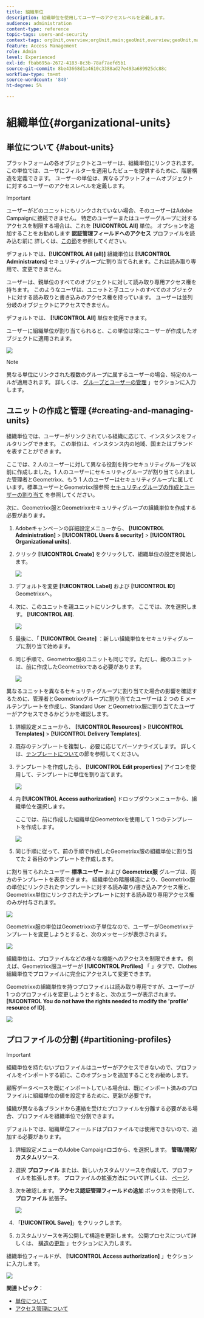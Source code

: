 ```yaml
---
title: 組織単位
description: 組織単位を使用してユーザーのアクセスレベルを定義します。
audience: administration
content-type: reference
topic-tags: users-and-security
context-tags: orgUnit,overview;orgUnit,main;geoUnit,overview;geoUnit,main
feature: Access Management
role: Admin
level: Experienced
exl-id: fbab695a-2672-4183-8c3b-78af7aefd5b1
source-git-commit: 8be43668d1a4610c3388ad27e493a689925dc88c
workflow-type: tm+mt
source-wordcount: '840'
ht-degree: 5%

---
```


# 組織単位{#organizational-units}

## 単位について {#about-units}

プラットフォームの各オブジェクトとユーザーは、組織単位にリンクされます。 この単位では、ユーザにフィルターを適用したビューを提供するために、階層構造を定義できます。 ユーザーの単位は、異なるプラットフォームオブジェクトに対するユーザーのアクセスレベルを定義します。

>[!IMPORTANT]
>
>ユーザーがどのユニットにもリンクされていない場合、そのユーザーはAdobe Campaignに接続できません。 特定のユーザーまたはユーザーグループに対するアクセスを制限する場合は、これを **[!UICONTROL All]** 単位。 オプションを追加することをお勧めします **認証管理フィールドへのアクセス** プロファイルを読み込む前に 詳しくは、[この節](../../administration/using/organizational-units.md#partitioning-profiles)を参照してください。
>
>デフォルトでは、**[!UICONTROL All (all)]** 組織単位は **[!UICONTROL Administrators]** セキュリティグループに割り当てられます。これは読み取り専用で、変更できません。

ユーザーは、親単位のすべてのオブジェクトに対して読み取り専用アクセス権を持ちます。 このようなユーザは、ユニットと子ユニットのすべてのオブジェクトに対する読み取りと書き込みのアクセス権を持っています。 ユーザーは並列分岐のオブジェクトにアクセスできません。

デフォルトでは、 **[!UICONTROL All]** 単位を使用できます。

ユーザーに組織単位が割り当てられると、この単位は常にユーザーが作成したオブジェクトに適用されます。

![](assets/user_management_2.png)

>[!NOTE]
>
>異なる単位にリンクされた複数のグループに属するユーザーの場合、特定のルールが適用されます。 詳しくは、 [グループとユーザーの管理](../../administration/using/managing-groups-and-users.md) 」セクションに入力します。

## ユニットの作成と管理 {#creating-and-managing-units}

組織単位では、ユーザーがリンクされている組織に応じて、インスタンスをフィルタリングできます。 この単位は、インスタンス内の地域、国またはブランドを表すことができます。

ここでは、2 人のユーザーに対して異なる役割を持つセキュリティグループを以前に作成しました。1 人のユーザーにセキュリティグループが割り当てられました管理者とGeometrixx、もう 1 人のユーザーはセキュリティグループに属しています。標準ユーザーとGeometrixx服参照 [セキュリティグループの作成とユーザーの割り当て](../../administration/using/managing-groups-and-users.md#creating-a-security-group-and-assigning-users) を参照してください。

次に、Geometrixx服とGeometrixxセキュリティグループの組織単位を作成する必要があります。

1. Adobeキャンペーンの詳細設定メニューから、 **[!UICONTROL Administration]** > **[!UICONTROL Users & security]** > **[!UICONTROL Organizational units]**.
1. クリック **[!UICONTROL Create]** をクリックして、組織単位の設定を開始します。

   ![](assets/manage_units_1.png)

1. デフォルトを変更 **[!UICONTROL Label]** および **[!UICONTROL ID]** Geometrixxへ。
1. 次に、このユニットを親ユニットにリンクします。 ここでは、次を選択します。 **[!UICONTROL All]**.

   ![](assets/manage_units_2.png)

1. 最後に、「 **[!UICONTROL Create]** ：新しい組織単位をセキュリティグループに割り当て始めます。
1. 同じ手順で、Geometrixx服のユニットも同じです。ただし、親のユニットは、前に作成したGeometrixxである必要があります。

   ![](assets/manage_units_3.png)

異なるユニットを異なるセキュリティグループに割り当てた場合の影響を確認するために、管理者とGeometrixxグループに割り当てたユーザーは 2 つの E メールテンプレートを作成し、Standard User とGeometrixx服に割り当てたユーザーがアクセスできるかどうかを確認します。

1. 詳細設定メニューから、 **[!UICONTROL Resources]** > **[!UICONTROL Templates]** > **[!UICONTROL Delivery Templates]**.
1. 既存のテンプレートを複製し、必要に応じてパーソナライズします。 詳しくは、[テンプレートについて](../../start/using/marketing-activity-templates.md)の節を参照してください。
1. テンプレートを作成したら、 **[!UICONTROL Edit properties]** アイコンを使用して、テンプレートに単位を割り当てます。

   ![](assets/manage_units_6.png)

1. 内 **[!UICONTROL Access authorization]** ドロップダウンメニューから、組織単位を選択します。

   ここでは、前に作成した組織単位Geometrixxを使用して 1 つのテンプレートを作成します。

   ![](assets/manage_units_5.png)

1. 同じ手順に従って、前の手順で作成したGeometrixx服の組織単位に割り当てた 2 番目のテンプレートを作成します。

に割り当てられたユーザー **標準ユーザー** および **Geometrixx服** グループは、両方のテンプレートを表示できます。 組織単位の階層構造により、Geometrixx服の単位にリンクされたテンプレートに対する読み取り/書き込みアクセス権と、Geometrixx単位にリンクされたテンプレートに対する読み取り専用アクセス権のみが付与されます。

![](assets/manage_units_7.png)

Geometrixx服の単位はGeometrixxの子単位なので、ユーザーがGeometrixxテンプレートを変更しようとすると、次のメッセージが表示されます。

![](assets/manage_units_8.png)

組織単位は、プロファイルなどの様々な機能へのアクセスを制限できます。 例えば、Geometrixx服ユーザーが **[!UICONTROL Profiles]** 「 」タブで、Clothes 組織単位でプロファイルに完全にアクセスして変更できます。

Geometrixxの組織単位を持つプロファイルは読み取り専用ですが、ユーザーが 1 つのプロファイルを変更しようとすると、次のエラーが表示されます。 **[!UICONTROL You do not have the rights needed to modify the 'profile' resource of ID]**.

![](assets/manage_units_10.png)

## プロファイルの分割 {#partitioning-profiles}

>[!IMPORTANT]
>
>組織単位を持たないプロファイルはユーザーがアクセスできないので、プロファイルをインポートする前に、このオプションを追加することをお勧めします。
>
>顧客データベースを既にインポートしている場合は、既にインポート済みのプロファイルに組織単位の値を設定するために、更新が必要です。

組織が異なる各ブランドから連絡を受けたプロファイルを分離する必要がある場合、プロファイルを組織単位で分割できます。

デフォルトでは、組織単位フィールドはプロファイルでは使用できないので、追加する必要があります。

1. 詳細設定メニューのAdobe Campaignロゴから、を選択します。 **管理/開発/カスタムリソース**.
1. 選択 **プロファイル** または、新しいカスタムリソースを作成して、プロファイルを拡張します。 プロファイルの拡張方法について詳しくは、 [ページ](../../developing/using/extending-the-profile-resource-with-a-new-field.md#step-1--extend-the-profile-resource).
1. 次を確認します。 **アクセス認証管理フィールドの追加** ボックスを使用して、 **プロファイル** 拡張子。

   ![](assets/user_management_9.png)

1. 「**[!UICONTROL Save]**」をクリックします。
1. カスタムリソースを再公開して構造を更新します。 公開プロセスについて詳しくは、 [構造の更新](../../developing/using/updating-the-database-structure.md) 」セクションに入力します。

組織単位フィールドが、 **[!UICONTROL Access authorization]** 」セクションに入力します。

![](assets/user_management_10.png)

**関連トピック**：

* [単位について](../../administration/using/organizational-units.md#about-units)
* [アクセス管理について](../../administration/using/about-access-management.md)
